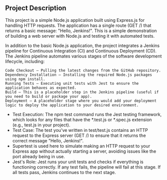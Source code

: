 ## Project Description 
This project is a simple Node.js application built using Express.js for handling HTTP requests. The application has a single route (GET /) that returns a basic message: "Hello, Jenkins!". This is a simple demonstration of building a web server with Node.js and testing it with automated tests.

In addition to the basic Node.js application, the project integrates a Jenkins pipeline for Continuous Integration (CI) and Continuous Deployment (CD). The Jenkins pipeline automates various stages of the software development lifecycle, including:

    Code Checkout – Pulling the latest changes from the GitHub repository.
    Dependency Installation – Installing the required Node.js packages using npm install.
    Running Tests – Executing unit tests with Jest to ensure the application behaves as expected.
    Build – This is a placeholder step in the Jenkins pipeline (useful if you need to build or package your app).
    Deployment – A placeholder stage where you would add your deployment logic to deploy the application to your desired environment.

* Test Execution: The npm test command runs the Jest testing framework, which looks for any files that have the *.test.js or *.spec.js extension (e.g., test.js in your project).
* Test Case: The test you’ve written in test/test.js contains an HTTP request to the Express server (GET /) to ensure that it returns the correct message "Hello, Jenkins!".
* Supertest is used here to simulate making an HTTP request to your Express app without actually starting a server, avoiding issues like the port already being in use.
* Jest's Role: Jest runs your unit tests and checks if everything is functioning correctly. If any test fails, the pipeline will fail at this stage. If all tests pass, Jenkins continues to the next stage.
